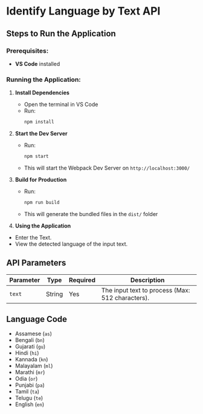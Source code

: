 # Identify Language by Text API

## Steps to Run the Application

### Prerequisites:

- **VS Code** installed

### Running the Application:

1. **Install Dependencies**

   - Open the terminal in VS Code
   - Run:
     ```sh
     npm install
     ```

2. **Start the Dev Server**

   - Run:
     ```sh
     npm start
     ```
   - This will start the Webpack Dev Server on `http://localhost:3000/`

3. **Build for Production**

   - Run:
     ```sh
     npm run build
     ```
   - This will generate the bundled files in the `dist/` folder

4. **Using the Application**

- Enter the Text.
- View the detected language of the input text.

## API Parameters

| Parameter | Type   | Required | Description                                      |
| --------- | ------ | -------- | ------------------------------------------------ |
| `text`    | String | Yes      | The input text to process (Max: 512 characters). |

## Language Code

- Assamese (`as`)
- Bengali (`bn`)
- Gujarati (`gu`)
- Hindi (`hi`)
- Kannada (`kn`)
- Malayalam (`ml`)
- Marathi (`mr`)
- Odia (`or`)
- Punjabi (`pa`)
- Tamil (`ta`)
- Telugu (`te`)
- English (`en`)
